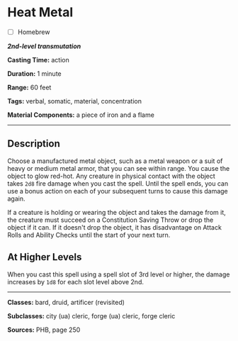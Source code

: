 # Heat Metal

- [ ] Homebrew

***2nd-level transmutation***

**Casting Time:** action

**Duration:** 1 minute

**Range:** 60 feet

**Tags:** verbal, somatic, material, concentration

**Material Components:** a piece of iron and a flame

---

## Description
Choose a manufactured metal object, such as a metal weapon or a suit of heavy or medium metal armor, that you can see within range.
You cause the object to glow red-hot.
Any creature in physical contact with the object takes `2d8` fire damage when you cast the spell.
Until the spell ends, you can use a bonus action on each of your subsequent turns to cause this damage again.

If a creature is holding or wearing the object and takes the damage from it, the creature must succeed on a Constitution Saving Throw or drop the object if it can.
If it doesn't drop the object, it has disadvantage on Attack Rolls and Ability Checks until the start of your next turn.

## At Higher Levels
When you cast this spell using a spell slot of 3rd level or higher, the damage increases by `1d8` for each slot level above 2nd.

---

**Classes:** bard, druid, artificer (revisited)

**Subclasses:** city (ua) cleric, forge (ua) cleric, forge cleric

**Sources:** PHB, page 250
